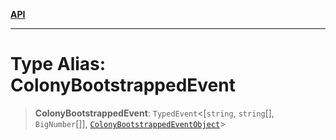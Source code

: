 [**API**](../../../README.md)

***

# Type Alias: ColonyBootstrappedEvent

> **ColonyBootstrappedEvent**: `TypedEvent`\<\[`string`, `string`[], `BigNumber`[]\], [`ColonyBootstrappedEventObject`](../interfaces/ColonyBootstrappedEventObject.md)\>
